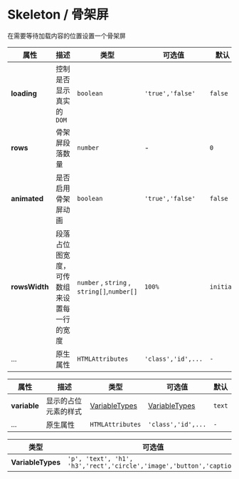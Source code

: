 # Skeleton / 骨架屏

在需要等待加载内容的位置设置一个骨架屏

<playground
title="默认的"
desc="基础的骨架效果"
name="ex-skeleton-default"
/>

<playground
title="动画效果"
desc="关闭效果"
name="ex-skeleton-animate"
/>

<playground
title="Loading 状态"
desc="当 Loading 结束之后，我们往往需要显示真实的 UI，可以通过 loading 的值来控制是否显示真实的 DOM。然后通过插槽来设置当 loading 结束之后需要展示的 UI。"
name="ex-skeleton-loading"
/>

<playground
title="渲染多条数据"
desc="大多时候, 骨架屏都被用来渲染列表, 当我们需要在从服务器获取数据的时候来渲染一个假的 UI。"
name="ex-skeleton-more"
/>

<attributes>
<attributes-title title="Skeleton Props" />

| 属性          | 描述                                       | 类型                                        | 可选值             | 默认      |
| ------------- | ------------------------------------------ | ------------------------------------------- | ------------------ | --------- |
| **loading**   | 控制是否显示真实的 `DOM`                   | `boolean`                                   | `'true','false'`   | `false`   |
| **rows**      | 骨架屏段落数量                             | `number`                                    | -                  | `0`       |
| **animated**  | 是否启用骨架屏动画                         | `boolean`                                   | `'true','false'`   | `false`   |
| **rowsWidth** | 段落占位图宽度，可传数组来设置每一行的宽度 | `number` , `string` , `string[]`,`number[]` | `100%`             | `initial` |
| ...           | 原生属性                                   | `HTMLAttributes`                            | `'class','id',...` | `-`       |

</attributes>

<attributes>

<attributes-title title="SkeletonItem Props" />

| 属性         | 描述                 | 类型                            | 可选值                          | 默认   |
| ------------ | -------------------- | ------------------------------- | ------------------------------- | ------ |
| **variable** | 显示的占位元素的样式 | [VariableTypes](#variabletypes) | [VariableTypes](#variabletypes) | `text` |
| ...          | 原生属性             | `HTMLAttributes`                | `'class','id',...`              | `-`    |

</attributes>

<attributes>
<attributes-title title="VariableTypes" />

| 类型              | 可选值                                                               |
| ----------------- | -------------------------------------------------------------------- |
| **VariableTypes** | `'p', 'text', 'h1', 'h3','rect','circle','image','button','caption'` |

</attributes>
